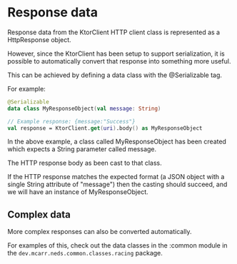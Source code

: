# Response data

Response data from the KtorClient HTTP client class is represented as a HttpResponse object.

However, since the KtorClient has been setup to support serialization, it is possible to automatically convert that response into something more useful.

This can be achieved by defining a data class with the @Serializable tag.

For example:

```kotlin
@Serializable
data class MyResponseObject(val message: String)

// Example response: {message:"Success"}
val response = KtorClient.get(uri).body() as MyResponseObject
```

In the above example, a class called MyResponseObject has been created which expects a String parameter called message.

The HTTP response body as been cast to that class.

If the HTTP response matches the expected format (a JSON object with a single String attribute of "message") then the casting should succeed, and we will have an instance of MyResponseObject.

## Complex data

More complex responses can also be converted automatically.

For examples of this, check out the data classes in the :common module in the `dev.mcarr.neds.common.classes.racing` package.